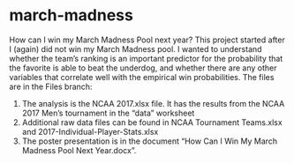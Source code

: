 # march-madness
How can I win my March Madness Pool next year?
This project started after I (again) did not win my March Madness pool. I wanted to understand whether the team’s ranking is an important predictor for the probability that the favorite is able to beat the underdog, and whether there are any other variables that correlate well with the empirical win probabilities.
The files are in the Files branch:
1)	The analysis is the NCAA 2017.xlsx file. It has the results from the NCAA 2017 Men’s tournament in the “data” worksheet
2)	Additional raw data files can be found in NCAA Tournament Teams.xlsx and 2017-Individual-Player-Stats.xlsx
3)	The poster presentation is in the document “How Can I Win My March Madness Pool Next Year.docx”. 
